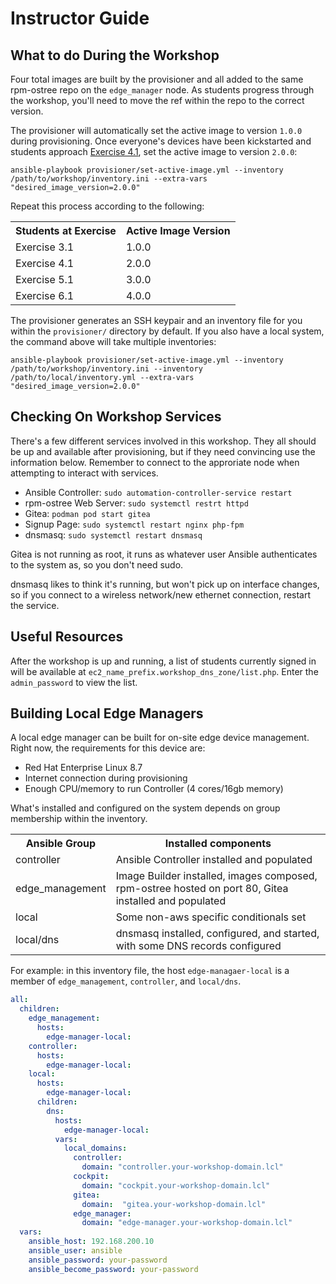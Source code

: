 # Instructor Guide

## What to do During the Workshop
Four total images are built by the provisioner and all added to the same rpm-ostree repo on the `edge_manager` node. As students progress through the workshop, you'll need to move the ref within the repo to the correct version.

The provisioner will automatically set the active image to version `1.0.0` during provisioning. Once everyone's devices have been kickstarted and students approach [Exercise 4.1](4.1-bare-metal-image), set the active image to version `2.0.0`:
```
ansible-playbook provisioner/set-active-image.yml --inventory /path/to/workshop/inventory.ini --extra-vars "desired_image_version=2.0.0"
```

Repeat this process according to the following:
<table>
  <tr>
    <th>Students at Exercise</th>
    <th>Active Image Version</th>
  </tr>
  <tr>
    <td>Exercise 3.1</td>
    <td>1.0.0</td>
  </tr>
  <tr>
    <td>Exercise 4.1</td>
    <td>2.0.0</td>
  </tr>
  <tr>
    <td>Exercise 5.1</td>
    <td>3.0.0</td>
  </tr>
  <tr>
    <td>Exercise 6.1</td>
    <td>4.0.0</td>
  </tr>
</table>

The provisioner generates an SSH keypair and an inventory file for you within the `provisioner/` directory by default. If you also have a local system, the command above will take multiple inventories:
```
ansible-playbook provisioner/set-active-image.yml --inventory /path/to/workshop/inventory.ini --inventory /path/to/local/inventory.yml --extra-vars "desired_image_version=2.0.0"
```

## Checking On Workshop Services
There's a few different services involved in this workshop. They all should be up and available after provisioning, but if they need convincing use the information below. Remember to connect to the approriate node when attempting to interact with services.
- Ansible Controller: `sudo automation-controller-service restart`
- rpm-ostree Web Server: `sudo systemctl restrt httpd`
- Gitea: `podman pod start gitea`
- Signup Page: `sudo systemctl restart nginx php-fpm`
- dnsmasq: `sudo systemctl restart dnsmasq`

Gitea is not running as root, it runs as whatever user Ansible authenticates to the system as, so you don't need sudo.

dnsmasq likes to think it's running, but won't pick up on interface changes, so if you connect to a wireless network/new ethernet connection, restart the service.

## Useful Resources

After the workshop is up and running, a list of students currently signed in will be available at `ec2_name_prefix.workshop_dns_zone/list.php`. Enter the `admin_password` to view the list.

## Building Local Edge Managers

A local edge manager can be built for on-site edge device management. Right now, the requirements for this device are:
- Red Hat Enterprise Linux 8.7
- Internet connection during provisioning
- Enough CPU/memory to run Controller (4 cores/16gb memory)

What's installed and configured on the system depends on group membership within the inventory.

<table>
  <tr>
    <th>Ansible Group</th>
    <th>Installed components</th>
  </tr>
  <tr>
    <td>controller</td>
    <td>Ansible Controller installed and populated</td>
  </tr>
  <tr>
    <td>edge_management</td>
    <td>Image Builder installed, images composed, rpm-ostree hosted on port 80, Gitea installed and populated</td>
  </tr>
  <tr>
    <td>local</td>
    <td>Some non-aws specific conditionals set</td>
  </tr>
  <tr>
    <td>local/dns</td>
    <td>dnsmasq installed, configured, and started, with some DNS records configured</td>
  </tr>
</table>

For example: in this inventory file, the host `edge-managaer-local` is a member of `edge_management`, `controller`, and `local/dns`.
```yaml
all:
  children:
    edge_management:
      hosts:
        edge-manager-local:
    controller:
      hosts:
        edge-manager-local:
    local:
      hosts:
        edge-manager-local:
      children:
        dns:
          hosts:
            edge-manager-local:
          vars:
            local_domains:
              controller:
                domain: "controller.your-workshop-domain.lcl"
              cockpit:
                domain: "cockpit.your-workshop-domain.lcl"
              gitea:
                domain:  "gitea.your-workshop-domain.lcl"
              edge_manager:
                domain: "edge-manager.your-workshop-domain.lcl"
  vars:
    ansible_host: 192.168.200.10
    ansible_user: ansible
    ansible_password: your-password
    ansible_become_password: your-password
```

